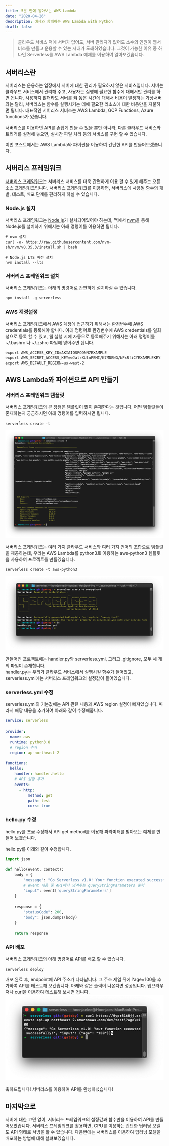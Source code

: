 ```yaml
---
title: 5분 만에 알아보는 AWS Lambda
date: "2020-04-26"
description: 예제와 함께하는 AWS Lambda with Python
draft: false
---
```


> 클라우드 서비스 덕에 서버가 없어도, 서버 관리자가 없어도 소수의 인원이 웹서비스를 만들고 운용할 수 있는 시대가 도래하였습니다. 그것이 가능한 이유 중 하나인 Serverless를 AWS Lambda 예제를 이용하여 알아보겠습니다.

## 서버리스란

서버리스는 운용하는 입장에서 서버에 대한 관리가 필요하지 않은 서비스입니다. 서버는 클라우드 서비스에서 관리해 주고, 사용자는 실행에 필요한 함수에 대해서만 관리를 하면 됩니다. 사용하지 않더라도 서버를 켜 놓은 시간에 대해서 비용이 발생하는 가상서버와는 달리, 서버리스는 함수를 실행시키는 데에 필요한 리소스에 대한 비용만을 지불하면 됩니다. 대표적인 서버리스 서비스는 AWS Lambda, GCP Functions, Azure functions가 있습니다.

서버리스를 이용하면 API를 손쉽게 만들 수 있을 뿐만 아니라, 다른 클라우드 서비스와 트리거를 설정해 놓으면, 실시간 파일 처리 등의 서비스를 구현 할 수 있습니다.

이번 포스트에서는 AWS Lambda와 파이썬을 이용하여 간단한 API를 만들어보겠습니다.

## 서버리스 프레임워크

[서버리스 프레임워크](https://serverless.com/)는 서버리스 서비스를 더욱 간편하게 이용 할 수 있게 해주는 오픈소스 프레임워크입니다. 서버리스 프레임워크를 이용하면, 서버리스에 사용될 함수의 개발, 테스트, 배포 단계를 편리하게 하실 수 있습니다.

### Node.js 설치

서버리스 프레임워크는 [Node.js](https://nodejs.org/ko/)가 설치되어있어야 하는데, 맥에서 [nvm](https://github.com/nvm-sh/nvm)을 통해 Node.js를 설치하기 위해서는 아래 명령어를 이용하면 됩니다.

```shell
# nvm 설치
curl -o- https://raw.githubusercontent.com/nvm-sh/nvm/v0.35.3/install.sh | bash

# Node.js LTS 버전 설치
nvm install --lts
```

### 서버리스 프레임워크 설치

서버리스 프레임워크는 아래의 명령어로 간편하게 설치하실 수 있습니다.

```shell
npm install -g serverless
```

### AWS 계정설정

서버리스 프레임워크에서 AWS 계정에 접근하기 위해서는 환경변수에 AWS credentials를 등록해야 합니다. 아래 명령어로 환경변수에 AWS credentials를 일회성으로 등록 할 수 있고, 쉘 실행 시에 자동으로 등록해주기 위해서는 아래 명령어를 ~/.bashrc 나 ~/.zshrc 파일에 넣어주면 됩니다.

```shell
export AWS_ACCESS_KEY_ID=AKIAIOSFODNN7EXAMPLE
export AWS_SECRET_ACCESS_KEY=wJalrXUtnFEMI/K7MDENG/bPxRfiCYEXAMPLEKEY
export AWS_DEFAULT_REGION=us-west-2
```

## AWS Lambda와 파이썬으로 API 만들기


### 서버리스 프레임워크 템플릿
서버리스 프레임워크의 큰 장점은 템플릿이 많이 존재한다는 것입니다. 어떤 템플릿들이 존재하는지 궁금하시면 아래 명령어를 입력하시면 됩니다.

```shell
serverless create -t
```

![서버리스 템플릿](serverless_templates.png)

서버리스 프레임워크는 여러 가지 클라우드 서비스와 여러 가지 언어의 조합으로 템플릿을 제공하는데, 우리는 AWS Lambda를 python3로 이용하는 aws-python3 템플릿을 사용하여 프로젝트를 만들겠습니다.

```shell
serverless create -t aws-python3
```

![서버리스 aws-python3](serverless_aws-python3.png)

만들어진 프로젝트에는 handler.py와 serverless.yml, 그리고 .gitignore, 모두 세 개의 파일이 존재합니다. \
handler.py는 우리가 클라우드 서비스에서 실행시킬 함수가 들어있고, serverless.yml에는 서버리스 프레임워크의 설정값이 들어있습니다.

### serverless.yml 수정

serverless.yml의 기본값에는 API 관련 내용과 AWS region 설정이 빠져있습니다. 따라서 해당 내용을 추가하여 아래와 같이 수정해줍니다.

```yaml
service: serverless

provider:
  name: aws
  runtime: python3.8
  # region 추가
  region: ap-northeast-2

functions:
  hello:
    handler: handler.hello
    # API 설정 추가
    events:
      - http:
          method: get
          path: test
          cors: true
```

### hello.py 수정

hello.py를 조금 수정해서 API get method를 이용해 파라미터를 받아오는 예제를 만들어 보겠습니다.

hello.py를 아래와 같이 수정합니다.
```python
import json

def hello(event, context):
    body = {
        "message": "Go Serverless v1.0! Your function executed successfully!",
        # event 내용 중 API에서 넘겨주는 queryStringParameters 출력
        "input": event['queryStringParameters']
    }

    response = {
        "statusCode": 200,
        "body": json.dumps(body)
    }

    return response
```

### API 배포

서버리스 프레임워크의 아래 명령어로 API를 배포 할 수 있습니다.

```shell
serverless deploy
```

배포 완료 후, endpoint에 API 주소가 나타납니다. 그 주소 제일 뒤에 ?age=100을 추가하여 API를 테스트해 보겠습니다. 아래와 같은 출력이 나온다면 성공입니다. 웹브라우저나 curl을 이용하여 테스트해 보시면 됩니다.
![서버리스 결과](serverless_result.png)


축하드립니다! 서버리스를 이용하여 API를 완성하셨습니다!

## 마지막으로

서버에 대한 고민 없이, 서버리스 프레임워크의 설정값과 함수만을 이용하여 API를 만들어보았습니다. 서버리스 프레임워크를 활용하면, CPU를 이용하는 간단한 딥러닝 모델도 API 형태로 서빙을 할 수 있습니다. 다음번에는 서버리스를 이용하여 딥러닝 모델을 배포하는 방법에 대해 살펴보겠습니다.
